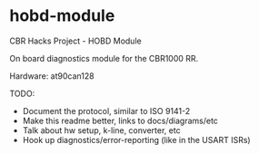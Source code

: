 # hobd-module
CBR Hacks Project - HOBD Module

On board diagnostics module for the CBR1000 RR.

Hardware: at90can128

TODO:
  * Document the protocol, similar to ISO 9141-2
  * Make this readme better, links to docs/diagrams/etc
  * Talk about hw setup, k-line, converter, etc
  * Hook up diagnostics/error-reporting (like in the USART ISRs)
